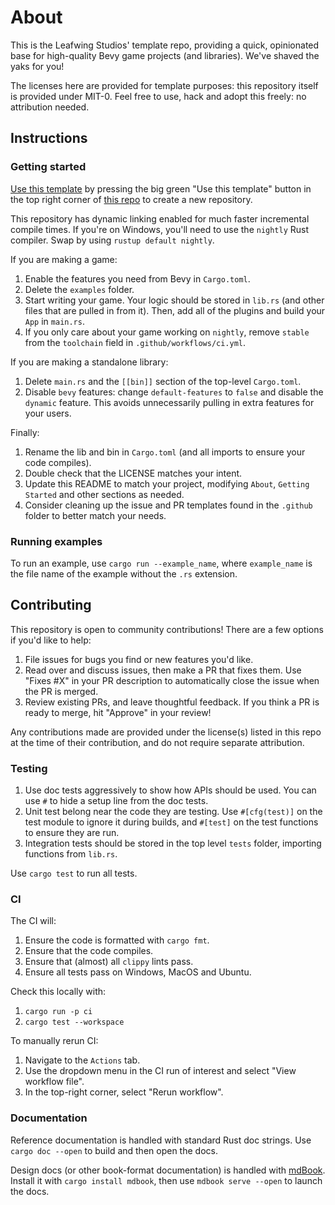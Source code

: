 # About

This is the Leafwing Studios' template repo, providing a quick, opinionated base for high-quality Bevy game projects (and libraries).
We've shaved the yaks for you!

The licenses here are provided for template purposes: this repository itself is provided under MIT-0.
Feel free to use, hack and adopt this freely: no attribution needed.

## Instructions

### Getting started

[Use this template](https://github.com/Leafwing-Studios/template-repo/generate) by pressing the big green "Use this template" button in the top right corner of [this repo](https://github.com/Leafwing-Studios/template-repo) to create a new repository.

This repository has dynamic linking enabled for much faster incremental compile times.
If you're on Windows, you'll need to use the `nightly` Rust compiler.
Swap by using `rustup default nightly`.

If you are making a game:

1. Enable the features you need from Bevy in `Cargo.toml`.
2. Delete the `examples` folder.
3. Start writing your game. Your logic should be stored in `lib.rs` (and other files that are pulled in from it).
Then, add all of the plugins and build your `App` in `main.rs`.
4. If you only care about your game working on `nightly`, remove `stable` from the `toolchain` field in `.github/workflows/ci.yml`.

If you are making a standalone library:

1. Delete `main.rs` and the `[[bin]]` section of the top-level `Cargo.toml`.
2. Disable `bevy` features: change `default-features` to `false` and disable the `dynamic` feature. This avoids unnecessarily pulling in extra features for your users.

Finally:

1. Rename the lib and bin in `Cargo.toml` (and all imports to ensure your code compiles).
2. Double check that the LICENSE matches your intent.
3. Update this README to match your project, modifying `About`, `Getting Started` and other sections as needed.
4. Consider cleaning up the issue and PR templates found in the `.github` folder to better match your needs.

### Running examples

To run an example, use `cargo run --example_name`, where `example_name` is the file name of the example without the `.rs` extension.

## Contributing

This repository is open to community contributions!
There are a few options if you'd like to help:

1. File issues for bugs you find or new features you'd like.
2. Read over and discuss issues, then make a PR that fixes them. Use "Fixes #X" in your PR description to automatically close the issue when the PR is merged.
3. Review existing PRs, and leave thoughtful feedback. If you think a PR is ready to merge, hit "Approve" in your review!

Any contributions made are provided under the license(s) listed in this repo at the time of their contribution, and do not require separate attribution.

### Testing

1. Use doc tests aggressively to show how APIs should be used.
You can use `#` to hide a setup line from the doc tests.
2. Unit test belong near the code they are testing. Use `#[cfg(test)]` on the test module to ignore it during builds, and `#[test]` on the test functions to ensure they are run.
3. Integration tests should be stored in the top level `tests` folder, importing functions from `lib.rs`.

Use `cargo test` to run all tests.

### CI

The CI will:

1. Ensure the code is formatted with `cargo fmt`.
2. Ensure that the code compiles.
3. Ensure that (almost) all `clippy` lints pass.
4. Ensure all tests pass on Windows, MacOS and Ubuntu.

Check this locally with:

1. `cargo run -p ci`
2. `cargo test --workspace`

To manually rerun CI:

1. Navigate to the `Actions` tab.
2. Use the dropdown menu in the CI run of interest and select "View workflow file".
3. In the top-right corner, select "Rerun workflow".

### Documentation

Reference documentation is handled with standard Rust doc strings.
Use `cargo doc --open` to build and then open the docs.

Design docs (or other book-format documentation) is handled with [mdBook](https://rust-lang.github.io/mdBook/index.html).
Install it with `cargo install mdbook`, then use `mdbook serve --open` to launch the docs.
